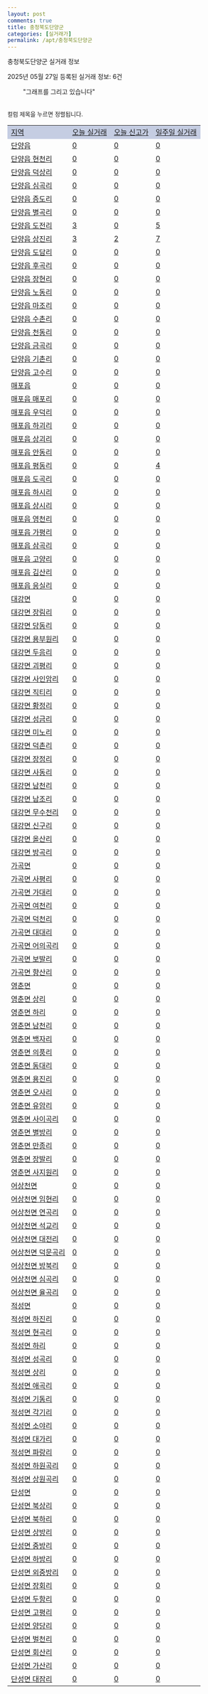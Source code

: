 ```yaml
---
layout: post
comments: true
title: 충청북도단양군
categories: [실거래가]
permalink: /apt/충청북도단양군
---
```


충청북도단양군 실거래 정보

2025년 05월 27일 등록된 실거래 정보: 6건

<!--<script async src="https://pagead2.googlesyndication.com/pagead/js/adsbygoogle.js?client=ca-pub-3485438051770037"
 crossorigin="anonymous"></script>-->

<script type="text/javascript">
  google.charts.load('current', {'packages':['corechart']});
  google.charts.setOnLoadCallback(drawChart);

  function drawChart() {
    var data = google.visualization.arrayToDataTable([['거래일', '매매', '전월세', '전매'], ['21-01', 1, 0, 0], ['21-02', 13, 5, 0], ['21-03', 22, 5, 0], ['21-04', 1, 0, 0], ['21-05', 1, 0, 0], ['21-06', 1, 0, 0], ['21-07', 1, 0, 0], ['21-08', 4, 1, 2], ['21-09', 11, 1, 3], ['21-10', 13, 1, 3], ['21-11', 12, 1, 1], ['21-12', 13, 0, 1], ['22-01', 5, 3, 1], ['22-02', 13, 5, 4], ['22-03', 13, 1, 3], ['22-04', 11, 3, 11], ['22-05', 10, 1, 2], ['22-06', 11, 2, 4], ['22-07', 6, 3, 0], ['22-08', 2, 0, 0], ['23-07', 0, 1, 0], ['23-08', 1, 0, 0], ['23-09', 0, 2, 0], ['23-10', 2, 0, 0], ['23-11', 12, 5, 1], ['23-12', 11, 4, 0], ['24-01', 0, 1, 0], ['24-02', 1, 0, 0], ['24-03', 1, 0, 0], ['24-04', 1, 0, 0], ['24-05', 2, 2, 0], ['24-06', 7, 3, 0], ['24-07', 12, 2, 0], ['24-08', 5, 1, 0], ['24-09', 9, 1, 0], ['24-10', 16, 1, 16], ['24-11', 10, 0, 10], ['24-12', 6, 6, 6], ['25-01', 9, 9, 9], ['25-02', 11, 11, 11], ['25-03', 10, 10, 10], ['25-04', 12, 12, 12], ['25-05', 8, 8, 8]]);

    var options = {
      title: '최근 1년간 유형별 거래량 추이',
      legend: { position: 'bottom' }
    };

    setTimeout(function() {
        var chart = new google.visualization.LineChart(document.getElementById('columnchart_material'));
        chart.draw(data, (options));
        document.getElementById('loading').style.display = 'none';
        var dayLabel = (new Date()).getDay();
        if (dayLabel < 2) {
            sorttable.innerSortFunction.apply(document.getElementById('week'), []);
            sorttable.innerSortFunction.apply(document.getElementById('week'), []);        
        }
        else {
            sorttable.innerSortFunction.apply(document.getElementById('today'), []);
            sorttable.innerSortFunction.apply(document.getElementById('today'), []);
        }
    }, 200);

  }
</script>

<div id="loading" style="z-index:20; display: block; margin-left: 35px">"그래프를 그리고 있습니다"</div>
<div id="columnchart_material" style="width: 95%; margin-left: -35px; display: block"></div>
<!--<div style="width: 95%; margin-left: -35px; display: block">
      <script async src="https://pagead2.googlesyndication.com/pagead/js/adsbygoogle.js?client=ca-pub-3485438051770037"
          crossorigin="anonymous"></script>
      <ins class="adsbygoogle"
          style="display:block"
          data-ad-format="fluid"
          data-ad-layout-key="-fb+5w+4e-db+86"
          data-ad-client="ca-pub-3485438051770037"
          data-ad-slot="1827090281"></ins>
      <script>
          (adsbygoogle = window.adsbygoogle || []).push({});
      </script>
</div>-->
<br>

<font size='small' style='font-size: small;'>컬럼 제목을 누르면 정렬됩니다.</font>
<table class="sortable">
  <tr style='background-color: rgba(114, 132, 186,0.4);'>
    <td id="region"><a href="#">지역</a></td>
    <td id="today"><a href="#">오늘 실거래</a></td>
    <td id="today_new"><a href="#">오늘 신고가</a></td>
    <td id="week"><a href="#">일주일 실거래</a></td>
  </tr>

  
  <tr class="item">
    <td><a href="충청북도단양군단양읍">단양읍</a></td>
    <td><a href="충청북도단양군단양읍">0</a></td>
    <td><a href="충청북도단양군단양읍">0</a></td>
    <td><a href="충청북도단양군단양읍">0</a></td>
  </tr>
    

  <tr class="item">
    <td><a href="충청북도단양군단양읍현천리">단양읍 현천리</a></td>
    <td><a href="충청북도단양군단양읍현천리">0</a></td>
    <td><a href="충청북도단양군단양읍현천리">0</a></td>
    <td><a href="충청북도단양군단양읍현천리">0</a></td>
  </tr>
    

  <tr class="item">
    <td><a href="충청북도단양군단양읍덕상리">단양읍 덕상리</a></td>
    <td><a href="충청북도단양군단양읍덕상리">0</a></td>
    <td><a href="충청북도단양군단양읍덕상리">0</a></td>
    <td><a href="충청북도단양군단양읍덕상리">0</a></td>
  </tr>
    

  <tr class="item">
    <td><a href="충청북도단양군단양읍심곡리">단양읍 심곡리</a></td>
    <td><a href="충청북도단양군단양읍심곡리">0</a></td>
    <td><a href="충청북도단양군단양읍심곡리">0</a></td>
    <td><a href="충청북도단양군단양읍심곡리">0</a></td>
  </tr>
    

  <tr class="item">
    <td><a href="충청북도단양군단양읍증도리">단양읍 증도리</a></td>
    <td><a href="충청북도단양군단양읍증도리">0</a></td>
    <td><a href="충청북도단양군단양읍증도리">0</a></td>
    <td><a href="충청북도단양군단양읍증도리">0</a></td>
  </tr>
    

  <tr class="item">
    <td><a href="충청북도단양군단양읍별곡리">단양읍 별곡리</a></td>
    <td><a href="충청북도단양군단양읍별곡리">0</a></td>
    <td><a href="충청북도단양군단양읍별곡리">0</a></td>
    <td><a href="충청북도단양군단양읍별곡리">0</a></td>
  </tr>
    

  <tr class="item">
    <td><a href="충청북도단양군단양읍도전리">단양읍 도전리</a></td>
    <td><a href="충청북도단양군단양읍도전리">3</a></td>
    <td><a href="충청북도단양군단양읍도전리">0</a></td>
    <td><a href="충청북도단양군단양읍도전리">5</a></td>
  </tr>
    

  <tr class="item">
    <td><a href="충청북도단양군단양읍상진리">단양읍 상진리</a></td>
    <td><a href="충청북도단양군단양읍상진리">3</a></td>
    <td><a href="충청북도단양군단양읍상진리">2</a></td>
    <td><a href="충청북도단양군단양읍상진리">7</a></td>
  </tr>
    

  <tr class="item">
    <td><a href="충청북도단양군단양읍도담리">단양읍 도담리</a></td>
    <td><a href="충청북도단양군단양읍도담리">0</a></td>
    <td><a href="충청북도단양군단양읍도담리">0</a></td>
    <td><a href="충청북도단양군단양읍도담리">0</a></td>
  </tr>
    

  <tr class="item">
    <td><a href="충청북도단양군단양읍후곡리">단양읍 후곡리</a></td>
    <td><a href="충청북도단양군단양읍후곡리">0</a></td>
    <td><a href="충청북도단양군단양읍후곡리">0</a></td>
    <td><a href="충청북도단양군단양읍후곡리">0</a></td>
  </tr>
    

  <tr class="item">
    <td><a href="충청북도단양군단양읍장현리">단양읍 장현리</a></td>
    <td><a href="충청북도단양군단양읍장현리">0</a></td>
    <td><a href="충청북도단양군단양읍장현리">0</a></td>
    <td><a href="충청북도단양군단양읍장현리">0</a></td>
  </tr>
    

  <tr class="item">
    <td><a href="충청북도단양군단양읍노동리">단양읍 노동리</a></td>
    <td><a href="충청북도단양군단양읍노동리">0</a></td>
    <td><a href="충청북도단양군단양읍노동리">0</a></td>
    <td><a href="충청북도단양군단양읍노동리">0</a></td>
  </tr>
    

  <tr class="item">
    <td><a href="충청북도단양군단양읍마조리">단양읍 마조리</a></td>
    <td><a href="충청북도단양군단양읍마조리">0</a></td>
    <td><a href="충청북도단양군단양읍마조리">0</a></td>
    <td><a href="충청북도단양군단양읍마조리">0</a></td>
  </tr>
    

  <tr class="item">
    <td><a href="충청북도단양군단양읍수촌리">단양읍 수촌리</a></td>
    <td><a href="충청북도단양군단양읍수촌리">0</a></td>
    <td><a href="충청북도단양군단양읍수촌리">0</a></td>
    <td><a href="충청북도단양군단양읍수촌리">0</a></td>
  </tr>
    

  <tr class="item">
    <td><a href="충청북도단양군단양읍천동리">단양읍 천동리</a></td>
    <td><a href="충청북도단양군단양읍천동리">0</a></td>
    <td><a href="충청북도단양군단양읍천동리">0</a></td>
    <td><a href="충청북도단양군단양읍천동리">0</a></td>
  </tr>
    

  <tr class="item">
    <td><a href="충청북도단양군단양읍금곡리">단양읍 금곡리</a></td>
    <td><a href="충청북도단양군단양읍금곡리">0</a></td>
    <td><a href="충청북도단양군단양읍금곡리">0</a></td>
    <td><a href="충청북도단양군단양읍금곡리">0</a></td>
  </tr>
    

  <tr class="item">
    <td><a href="충청북도단양군단양읍기촌리">단양읍 기촌리</a></td>
    <td><a href="충청북도단양군단양읍기촌리">0</a></td>
    <td><a href="충청북도단양군단양읍기촌리">0</a></td>
    <td><a href="충청북도단양군단양읍기촌리">0</a></td>
  </tr>
    

  <tr class="item">
    <td><a href="충청북도단양군단양읍고수리">단양읍 고수리</a></td>
    <td><a href="충청북도단양군단양읍고수리">0</a></td>
    <td><a href="충청북도단양군단양읍고수리">0</a></td>
    <td><a href="충청북도단양군단양읍고수리">0</a></td>
  </tr>
    

  <tr class="item">
    <td><a href="충청북도단양군매포읍">매포읍</a></td>
    <td><a href="충청북도단양군매포읍">0</a></td>
    <td><a href="충청북도단양군매포읍">0</a></td>
    <td><a href="충청북도단양군매포읍">0</a></td>
  </tr>
    

  <tr class="item">
    <td><a href="충청북도단양군매포읍매포리">매포읍 매포리</a></td>
    <td><a href="충청북도단양군매포읍매포리">0</a></td>
    <td><a href="충청북도단양군매포읍매포리">0</a></td>
    <td><a href="충청북도단양군매포읍매포리">0</a></td>
  </tr>
    

  <tr class="item">
    <td><a href="충청북도단양군매포읍우덕리">매포읍 우덕리</a></td>
    <td><a href="충청북도단양군매포읍우덕리">0</a></td>
    <td><a href="충청북도단양군매포읍우덕리">0</a></td>
    <td><a href="충청북도단양군매포읍우덕리">0</a></td>
  </tr>
    

  <tr class="item">
    <td><a href="충청북도단양군매포읍하괴리">매포읍 하괴리</a></td>
    <td><a href="충청북도단양군매포읍하괴리">0</a></td>
    <td><a href="충청북도단양군매포읍하괴리">0</a></td>
    <td><a href="충청북도단양군매포읍하괴리">0</a></td>
  </tr>
    

  <tr class="item">
    <td><a href="충청북도단양군매포읍상괴리">매포읍 상괴리</a></td>
    <td><a href="충청북도단양군매포읍상괴리">0</a></td>
    <td><a href="충청북도단양군매포읍상괴리">0</a></td>
    <td><a href="충청북도단양군매포읍상괴리">0</a></td>
  </tr>
    

  <tr class="item">
    <td><a href="충청북도단양군매포읍안동리">매포읍 안동리</a></td>
    <td><a href="충청북도단양군매포읍안동리">0</a></td>
    <td><a href="충청북도단양군매포읍안동리">0</a></td>
    <td><a href="충청북도단양군매포읍안동리">0</a></td>
  </tr>
    

  <tr class="item">
    <td><a href="충청북도단양군매포읍평동리">매포읍 평동리</a></td>
    <td><a href="충청북도단양군매포읍평동리">0</a></td>
    <td><a href="충청북도단양군매포읍평동리">0</a></td>
    <td><a href="충청북도단양군매포읍평동리">4</a></td>
  </tr>
    

  <tr class="item">
    <td><a href="충청북도단양군매포읍도곡리">매포읍 도곡리</a></td>
    <td><a href="충청북도단양군매포읍도곡리">0</a></td>
    <td><a href="충청북도단양군매포읍도곡리">0</a></td>
    <td><a href="충청북도단양군매포읍도곡리">0</a></td>
  </tr>
    

  <tr class="item">
    <td><a href="충청북도단양군매포읍하시리">매포읍 하시리</a></td>
    <td><a href="충청북도단양군매포읍하시리">0</a></td>
    <td><a href="충청북도단양군매포읍하시리">0</a></td>
    <td><a href="충청북도단양군매포읍하시리">0</a></td>
  </tr>
    

  <tr class="item">
    <td><a href="충청북도단양군매포읍상시리">매포읍 상시리</a></td>
    <td><a href="충청북도단양군매포읍상시리">0</a></td>
    <td><a href="충청북도단양군매포읍상시리">0</a></td>
    <td><a href="충청북도단양군매포읍상시리">0</a></td>
  </tr>
    

  <tr class="item">
    <td><a href="충청북도단양군매포읍영천리">매포읍 영천리</a></td>
    <td><a href="충청북도단양군매포읍영천리">0</a></td>
    <td><a href="충청북도단양군매포읍영천리">0</a></td>
    <td><a href="충청북도단양군매포읍영천리">0</a></td>
  </tr>
    

  <tr class="item">
    <td><a href="충청북도단양군매포읍가평리">매포읍 가평리</a></td>
    <td><a href="충청북도단양군매포읍가평리">0</a></td>
    <td><a href="충청북도단양군매포읍가평리">0</a></td>
    <td><a href="충청북도단양군매포읍가평리">0</a></td>
  </tr>
    

  <tr class="item">
    <td><a href="충청북도단양군매포읍삼곡리">매포읍 삼곡리</a></td>
    <td><a href="충청북도단양군매포읍삼곡리">0</a></td>
    <td><a href="충청북도단양군매포읍삼곡리">0</a></td>
    <td><a href="충청북도단양군매포읍삼곡리">0</a></td>
  </tr>
    

  <tr class="item">
    <td><a href="충청북도단양군매포읍고양리">매포읍 고양리</a></td>
    <td><a href="충청북도단양군매포읍고양리">0</a></td>
    <td><a href="충청북도단양군매포읍고양리">0</a></td>
    <td><a href="충청북도단양군매포읍고양리">0</a></td>
  </tr>
    

  <tr class="item">
    <td><a href="충청북도단양군매포읍김산리">매포읍 김산리</a></td>
    <td><a href="충청북도단양군매포읍김산리">0</a></td>
    <td><a href="충청북도단양군매포읍김산리">0</a></td>
    <td><a href="충청북도단양군매포읍김산리">0</a></td>
  </tr>
    

  <tr class="item">
    <td><a href="충청북도단양군매포읍응실리">매포읍 응실리</a></td>
    <td><a href="충청북도단양군매포읍응실리">0</a></td>
    <td><a href="충청북도단양군매포읍응실리">0</a></td>
    <td><a href="충청북도단양군매포읍응실리">0</a></td>
  </tr>
    

  <tr class="item">
    <td><a href="충청북도단양군대강면">대강면</a></td>
    <td><a href="충청북도단양군대강면">0</a></td>
    <td><a href="충청북도단양군대강면">0</a></td>
    <td><a href="충청북도단양군대강면">0</a></td>
  </tr>
    

  <tr class="item">
    <td><a href="충청북도단양군대강면장림리">대강면 장림리</a></td>
    <td><a href="충청북도단양군대강면장림리">0</a></td>
    <td><a href="충청북도단양군대강면장림리">0</a></td>
    <td><a href="충청북도단양군대강면장림리">0</a></td>
  </tr>
    

  <tr class="item">
    <td><a href="충청북도단양군대강면당동리">대강면 당동리</a></td>
    <td><a href="충청북도단양군대강면당동리">0</a></td>
    <td><a href="충청북도단양군대강면당동리">0</a></td>
    <td><a href="충청북도단양군대강면당동리">0</a></td>
  </tr>
    

  <tr class="item">
    <td><a href="충청북도단양군대강면용부원리">대강면 용부원리</a></td>
    <td><a href="충청북도단양군대강면용부원리">0</a></td>
    <td><a href="충청북도단양군대강면용부원리">0</a></td>
    <td><a href="충청북도단양군대강면용부원리">0</a></td>
  </tr>
    

  <tr class="item">
    <td><a href="충청북도단양군대강면두음리">대강면 두음리</a></td>
    <td><a href="충청북도단양군대강면두음리">0</a></td>
    <td><a href="충청북도단양군대강면두음리">0</a></td>
    <td><a href="충청북도단양군대강면두음리">0</a></td>
  </tr>
    

  <tr class="item">
    <td><a href="충청북도단양군대강면괴평리">대강면 괴평리</a></td>
    <td><a href="충청북도단양군대강면괴평리">0</a></td>
    <td><a href="충청북도단양군대강면괴평리">0</a></td>
    <td><a href="충청북도단양군대강면괴평리">0</a></td>
  </tr>
    

  <tr class="item">
    <td><a href="충청북도단양군대강면사인암리">대강면 사인암리</a></td>
    <td><a href="충청북도단양군대강면사인암리">0</a></td>
    <td><a href="충청북도단양군대강면사인암리">0</a></td>
    <td><a href="충청북도단양군대강면사인암리">0</a></td>
  </tr>
    

  <tr class="item">
    <td><a href="충청북도단양군대강면직티리">대강면 직티리</a></td>
    <td><a href="충청북도단양군대강면직티리">0</a></td>
    <td><a href="충청북도단양군대강면직티리">0</a></td>
    <td><a href="충청북도단양군대강면직티리">0</a></td>
  </tr>
    

  <tr class="item">
    <td><a href="충청북도단양군대강면황정리">대강면 황정리</a></td>
    <td><a href="충청북도단양군대강면황정리">0</a></td>
    <td><a href="충청북도단양군대강면황정리">0</a></td>
    <td><a href="충청북도단양군대강면황정리">0</a></td>
  </tr>
    

  <tr class="item">
    <td><a href="충청북도단양군대강면성금리">대강면 성금리</a></td>
    <td><a href="충청북도단양군대강면성금리">0</a></td>
    <td><a href="충청북도단양군대강면성금리">0</a></td>
    <td><a href="충청북도단양군대강면성금리">0</a></td>
  </tr>
    

  <tr class="item">
    <td><a href="충청북도단양군대강면미노리">대강면 미노리</a></td>
    <td><a href="충청북도단양군대강면미노리">0</a></td>
    <td><a href="충청북도단양군대강면미노리">0</a></td>
    <td><a href="충청북도단양군대강면미노리">0</a></td>
  </tr>
    

  <tr class="item">
    <td><a href="충청북도단양군대강면덕촌리">대강면 덕촌리</a></td>
    <td><a href="충청북도단양군대강면덕촌리">0</a></td>
    <td><a href="충청북도단양군대강면덕촌리">0</a></td>
    <td><a href="충청북도단양군대강면덕촌리">0</a></td>
  </tr>
    

  <tr class="item">
    <td><a href="충청북도단양군대강면장정리">대강면 장정리</a></td>
    <td><a href="충청북도단양군대강면장정리">0</a></td>
    <td><a href="충청북도단양군대강면장정리">0</a></td>
    <td><a href="충청북도단양군대강면장정리">0</a></td>
  </tr>
    

  <tr class="item">
    <td><a href="충청북도단양군대강면사동리">대강면 사동리</a></td>
    <td><a href="충청북도단양군대강면사동리">0</a></td>
    <td><a href="충청북도단양군대강면사동리">0</a></td>
    <td><a href="충청북도단양군대강면사동리">0</a></td>
  </tr>
    

  <tr class="item">
    <td><a href="충청북도단양군대강면남천리">대강면 남천리</a></td>
    <td><a href="충청북도단양군대강면남천리">0</a></td>
    <td><a href="충청북도단양군대강면남천리">0</a></td>
    <td><a href="충청북도단양군대강면남천리">0</a></td>
  </tr>
    

  <tr class="item">
    <td><a href="충청북도단양군대강면남조리">대강면 남조리</a></td>
    <td><a href="충청북도단양군대강면남조리">0</a></td>
    <td><a href="충청북도단양군대강면남조리">0</a></td>
    <td><a href="충청북도단양군대강면남조리">0</a></td>
  </tr>
    

  <tr class="item">
    <td><a href="충청북도단양군대강면무수천리">대강면 무수천리</a></td>
    <td><a href="충청북도단양군대강면무수천리">0</a></td>
    <td><a href="충청북도단양군대강면무수천리">0</a></td>
    <td><a href="충청북도단양군대강면무수천리">0</a></td>
  </tr>
    

  <tr class="item">
    <td><a href="충청북도단양군대강면신구리">대강면 신구리</a></td>
    <td><a href="충청북도단양군대강면신구리">0</a></td>
    <td><a href="충청북도단양군대강면신구리">0</a></td>
    <td><a href="충청북도단양군대강면신구리">0</a></td>
  </tr>
    

  <tr class="item">
    <td><a href="충청북도단양군대강면올산리">대강면 올산리</a></td>
    <td><a href="충청북도단양군대강면올산리">0</a></td>
    <td><a href="충청북도단양군대강면올산리">0</a></td>
    <td><a href="충청북도단양군대강면올산리">0</a></td>
  </tr>
    

  <tr class="item">
    <td><a href="충청북도단양군대강면방곡리">대강면 방곡리</a></td>
    <td><a href="충청북도단양군대강면방곡리">0</a></td>
    <td><a href="충청북도단양군대강면방곡리">0</a></td>
    <td><a href="충청북도단양군대강면방곡리">0</a></td>
  </tr>
    

  <tr class="item">
    <td><a href="충청북도단양군가곡면">가곡면</a></td>
    <td><a href="충청북도단양군가곡면">0</a></td>
    <td><a href="충청북도단양군가곡면">0</a></td>
    <td><a href="충청북도단양군가곡면">0</a></td>
  </tr>
    

  <tr class="item">
    <td><a href="충청북도단양군가곡면사평리">가곡면 사평리</a></td>
    <td><a href="충청북도단양군가곡면사평리">0</a></td>
    <td><a href="충청북도단양군가곡면사평리">0</a></td>
    <td><a href="충청북도단양군가곡면사평리">0</a></td>
  </tr>
    

  <tr class="item">
    <td><a href="충청북도단양군가곡면가대리">가곡면 가대리</a></td>
    <td><a href="충청북도단양군가곡면가대리">0</a></td>
    <td><a href="충청북도단양군가곡면가대리">0</a></td>
    <td><a href="충청북도단양군가곡면가대리">0</a></td>
  </tr>
    

  <tr class="item">
    <td><a href="충청북도단양군가곡면여천리">가곡면 여천리</a></td>
    <td><a href="충청북도단양군가곡면여천리">0</a></td>
    <td><a href="충청북도단양군가곡면여천리">0</a></td>
    <td><a href="충청북도단양군가곡면여천리">0</a></td>
  </tr>
    

  <tr class="item">
    <td><a href="충청북도단양군가곡면덕천리">가곡면 덕천리</a></td>
    <td><a href="충청북도단양군가곡면덕천리">0</a></td>
    <td><a href="충청북도단양군가곡면덕천리">0</a></td>
    <td><a href="충청북도단양군가곡면덕천리">0</a></td>
  </tr>
    

  <tr class="item">
    <td><a href="충청북도단양군가곡면대대리">가곡면 대대리</a></td>
    <td><a href="충청북도단양군가곡면대대리">0</a></td>
    <td><a href="충청북도단양군가곡면대대리">0</a></td>
    <td><a href="충청북도단양군가곡면대대리">0</a></td>
  </tr>
    

  <tr class="item">
    <td><a href="충청북도단양군가곡면어의곡리">가곡면 어의곡리</a></td>
    <td><a href="충청북도단양군가곡면어의곡리">0</a></td>
    <td><a href="충청북도단양군가곡면어의곡리">0</a></td>
    <td><a href="충청북도단양군가곡면어의곡리">0</a></td>
  </tr>
    

  <tr class="item">
    <td><a href="충청북도단양군가곡면보발리">가곡면 보발리</a></td>
    <td><a href="충청북도단양군가곡면보발리">0</a></td>
    <td><a href="충청북도단양군가곡면보발리">0</a></td>
    <td><a href="충청북도단양군가곡면보발리">0</a></td>
  </tr>
    

  <tr class="item">
    <td><a href="충청북도단양군가곡면향산리">가곡면 향산리</a></td>
    <td><a href="충청북도단양군가곡면향산리">0</a></td>
    <td><a href="충청북도단양군가곡면향산리">0</a></td>
    <td><a href="충청북도단양군가곡면향산리">0</a></td>
  </tr>
    

  <tr class="item">
    <td><a href="충청북도단양군영춘면">영춘면</a></td>
    <td><a href="충청북도단양군영춘면">0</a></td>
    <td><a href="충청북도단양군영춘면">0</a></td>
    <td><a href="충청북도단양군영춘면">0</a></td>
  </tr>
    

  <tr class="item">
    <td><a href="충청북도단양군영춘면상리">영춘면 상리</a></td>
    <td><a href="충청북도단양군영춘면상리">0</a></td>
    <td><a href="충청북도단양군영춘면상리">0</a></td>
    <td><a href="충청북도단양군영춘면상리">0</a></td>
  </tr>
    

  <tr class="item">
    <td><a href="충청북도단양군영춘면하리">영춘면 하리</a></td>
    <td><a href="충청북도단양군영춘면하리">0</a></td>
    <td><a href="충청북도단양군영춘면하리">0</a></td>
    <td><a href="충청북도단양군영춘면하리">0</a></td>
  </tr>
    

  <tr class="item">
    <td><a href="충청북도단양군영춘면남천리">영춘면 남천리</a></td>
    <td><a href="충청북도단양군영춘면남천리">0</a></td>
    <td><a href="충청북도단양군영춘면남천리">0</a></td>
    <td><a href="충청북도단양군영춘면남천리">0</a></td>
  </tr>
    

  <tr class="item">
    <td><a href="충청북도단양군영춘면백자리">영춘면 백자리</a></td>
    <td><a href="충청북도단양군영춘면백자리">0</a></td>
    <td><a href="충청북도단양군영춘면백자리">0</a></td>
    <td><a href="충청북도단양군영춘면백자리">0</a></td>
  </tr>
    

  <tr class="item">
    <td><a href="충청북도단양군영춘면의풍리">영춘면 의풍리</a></td>
    <td><a href="충청북도단양군영춘면의풍리">0</a></td>
    <td><a href="충청북도단양군영춘면의풍리">0</a></td>
    <td><a href="충청북도단양군영춘면의풍리">0</a></td>
  </tr>
    

  <tr class="item">
    <td><a href="충청북도단양군영춘면동대리">영춘면 동대리</a></td>
    <td><a href="충청북도단양군영춘면동대리">0</a></td>
    <td><a href="충청북도단양군영춘면동대리">0</a></td>
    <td><a href="충청북도단양군영춘면동대리">0</a></td>
  </tr>
    

  <tr class="item">
    <td><a href="충청북도단양군영춘면용진리">영춘면 용진리</a></td>
    <td><a href="충청북도단양군영춘면용진리">0</a></td>
    <td><a href="충청북도단양군영춘면용진리">0</a></td>
    <td><a href="충청북도단양군영춘면용진리">0</a></td>
  </tr>
    

  <tr class="item">
    <td><a href="충청북도단양군영춘면오사리">영춘면 오사리</a></td>
    <td><a href="충청북도단양군영춘면오사리">0</a></td>
    <td><a href="충청북도단양군영춘면오사리">0</a></td>
    <td><a href="충청북도단양군영춘면오사리">0</a></td>
  </tr>
    

  <tr class="item">
    <td><a href="충청북도단양군영춘면유암리">영춘면 유암리</a></td>
    <td><a href="충청북도단양군영춘면유암리">0</a></td>
    <td><a href="충청북도단양군영춘면유암리">0</a></td>
    <td><a href="충청북도단양군영춘면유암리">0</a></td>
  </tr>
    

  <tr class="item">
    <td><a href="충청북도단양군영춘면사이곡리">영춘면 사이곡리</a></td>
    <td><a href="충청북도단양군영춘면사이곡리">0</a></td>
    <td><a href="충청북도단양군영춘면사이곡리">0</a></td>
    <td><a href="충청북도단양군영춘면사이곡리">0</a></td>
  </tr>
    

  <tr class="item">
    <td><a href="충청북도단양군영춘면별방리">영춘면 별방리</a></td>
    <td><a href="충청북도단양군영춘면별방리">0</a></td>
    <td><a href="충청북도단양군영춘면별방리">0</a></td>
    <td><a href="충청북도단양군영춘면별방리">0</a></td>
  </tr>
    

  <tr class="item">
    <td><a href="충청북도단양군영춘면만종리">영춘면 만종리</a></td>
    <td><a href="충청북도단양군영춘면만종리">0</a></td>
    <td><a href="충청북도단양군영춘면만종리">0</a></td>
    <td><a href="충청북도단양군영춘면만종리">0</a></td>
  </tr>
    

  <tr class="item">
    <td><a href="충청북도단양군영춘면장발리">영춘면 장발리</a></td>
    <td><a href="충청북도단양군영춘면장발리">0</a></td>
    <td><a href="충청북도단양군영춘면장발리">0</a></td>
    <td><a href="충청북도단양군영춘면장발리">0</a></td>
  </tr>
    

  <tr class="item">
    <td><a href="충청북도단양군영춘면사지원리">영춘면 사지원리</a></td>
    <td><a href="충청북도단양군영춘면사지원리">0</a></td>
    <td><a href="충청북도단양군영춘면사지원리">0</a></td>
    <td><a href="충청북도단양군영춘면사지원리">0</a></td>
  </tr>
    

  <tr class="item">
    <td><a href="충청북도단양군어상천면">어상천면</a></td>
    <td><a href="충청북도단양군어상천면">0</a></td>
    <td><a href="충청북도단양군어상천면">0</a></td>
    <td><a href="충청북도단양군어상천면">0</a></td>
  </tr>
    

  <tr class="item">
    <td><a href="충청북도단양군어상천면임현리">어상천면 임현리</a></td>
    <td><a href="충청북도단양군어상천면임현리">0</a></td>
    <td><a href="충청북도단양군어상천면임현리">0</a></td>
    <td><a href="충청북도단양군어상천면임현리">0</a></td>
  </tr>
    

  <tr class="item">
    <td><a href="충청북도단양군어상천면연곡리">어상천면 연곡리</a></td>
    <td><a href="충청북도단양군어상천면연곡리">0</a></td>
    <td><a href="충청북도단양군어상천면연곡리">0</a></td>
    <td><a href="충청북도단양군어상천면연곡리">0</a></td>
  </tr>
    

  <tr class="item">
    <td><a href="충청북도단양군어상천면석교리">어상천면 석교리</a></td>
    <td><a href="충청북도단양군어상천면석교리">0</a></td>
    <td><a href="충청북도단양군어상천면석교리">0</a></td>
    <td><a href="충청북도단양군어상천면석교리">0</a></td>
  </tr>
    

  <tr class="item">
    <td><a href="충청북도단양군어상천면대전리">어상천면 대전리</a></td>
    <td><a href="충청북도단양군어상천면대전리">0</a></td>
    <td><a href="충청북도단양군어상천면대전리">0</a></td>
    <td><a href="충청북도단양군어상천면대전리">0</a></td>
  </tr>
    

  <tr class="item">
    <td><a href="충청북도단양군어상천면덕문곡리">어상천면 덕문곡리</a></td>
    <td><a href="충청북도단양군어상천면덕문곡리">0</a></td>
    <td><a href="충청북도단양군어상천면덕문곡리">0</a></td>
    <td><a href="충청북도단양군어상천면덕문곡리">0</a></td>
  </tr>
    

  <tr class="item">
    <td><a href="충청북도단양군어상천면방북리">어상천면 방북리</a></td>
    <td><a href="충청북도단양군어상천면방북리">0</a></td>
    <td><a href="충청북도단양군어상천면방북리">0</a></td>
    <td><a href="충청북도단양군어상천면방북리">0</a></td>
  </tr>
    

  <tr class="item">
    <td><a href="충청북도단양군어상천면심곡리">어상천면 심곡리</a></td>
    <td><a href="충청북도단양군어상천면심곡리">0</a></td>
    <td><a href="충청북도단양군어상천면심곡리">0</a></td>
    <td><a href="충청북도단양군어상천면심곡리">0</a></td>
  </tr>
    

  <tr class="item">
    <td><a href="충청북도단양군어상천면율곡리">어상천면 율곡리</a></td>
    <td><a href="충청북도단양군어상천면율곡리">0</a></td>
    <td><a href="충청북도단양군어상천면율곡리">0</a></td>
    <td><a href="충청북도단양군어상천면율곡리">0</a></td>
  </tr>
    

  <tr class="item">
    <td><a href="충청북도단양군적성면">적성면</a></td>
    <td><a href="충청북도단양군적성면">0</a></td>
    <td><a href="충청북도단양군적성면">0</a></td>
    <td><a href="충청북도단양군적성면">0</a></td>
  </tr>
    

  <tr class="item">
    <td><a href="충청북도단양군적성면하진리">적성면 하진리</a></td>
    <td><a href="충청북도단양군적성면하진리">0</a></td>
    <td><a href="충청북도단양군적성면하진리">0</a></td>
    <td><a href="충청북도단양군적성면하진리">0</a></td>
  </tr>
    

  <tr class="item">
    <td><a href="충청북도단양군적성면현곡리">적성면 현곡리</a></td>
    <td><a href="충청북도단양군적성면현곡리">0</a></td>
    <td><a href="충청북도단양군적성면현곡리">0</a></td>
    <td><a href="충청북도단양군적성면현곡리">0</a></td>
  </tr>
    

  <tr class="item">
    <td><a href="충청북도단양군적성면하리">적성면 하리</a></td>
    <td><a href="충청북도단양군적성면하리">0</a></td>
    <td><a href="충청북도단양군적성면하리">0</a></td>
    <td><a href="충청북도단양군적성면하리">0</a></td>
  </tr>
    

  <tr class="item">
    <td><a href="충청북도단양군적성면성곡리">적성면 성곡리</a></td>
    <td><a href="충청북도단양군적성면성곡리">0</a></td>
    <td><a href="충청북도단양군적성면성곡리">0</a></td>
    <td><a href="충청북도단양군적성면성곡리">0</a></td>
  </tr>
    

  <tr class="item">
    <td><a href="충청북도단양군적성면상리">적성면 상리</a></td>
    <td><a href="충청북도단양군적성면상리">0</a></td>
    <td><a href="충청북도단양군적성면상리">0</a></td>
    <td><a href="충청북도단양군적성면상리">0</a></td>
  </tr>
    

  <tr class="item">
    <td><a href="충청북도단양군적성면애곡리">적성면 애곡리</a></td>
    <td><a href="충청북도단양군적성면애곡리">0</a></td>
    <td><a href="충청북도단양군적성면애곡리">0</a></td>
    <td><a href="충청북도단양군적성면애곡리">0</a></td>
  </tr>
    

  <tr class="item">
    <td><a href="충청북도단양군적성면기동리">적성면 기동리</a></td>
    <td><a href="충청북도단양군적성면기동리">0</a></td>
    <td><a href="충청북도단양군적성면기동리">0</a></td>
    <td><a href="충청북도단양군적성면기동리">0</a></td>
  </tr>
    

  <tr class="item">
    <td><a href="충청북도단양군적성면각기리">적성면 각기리</a></td>
    <td><a href="충청북도단양군적성면각기리">0</a></td>
    <td><a href="충청북도단양군적성면각기리">0</a></td>
    <td><a href="충청북도단양군적성면각기리">0</a></td>
  </tr>
    

  <tr class="item">
    <td><a href="충청북도단양군적성면소야리">적성면 소야리</a></td>
    <td><a href="충청북도단양군적성면소야리">0</a></td>
    <td><a href="충청북도단양군적성면소야리">0</a></td>
    <td><a href="충청북도단양군적성면소야리">0</a></td>
  </tr>
    

  <tr class="item">
    <td><a href="충청북도단양군적성면대가리">적성면 대가리</a></td>
    <td><a href="충청북도단양군적성면대가리">0</a></td>
    <td><a href="충청북도단양군적성면대가리">0</a></td>
    <td><a href="충청북도단양군적성면대가리">0</a></td>
  </tr>
    

  <tr class="item">
    <td><a href="충청북도단양군적성면파랑리">적성면 파랑리</a></td>
    <td><a href="충청북도단양군적성면파랑리">0</a></td>
    <td><a href="충청북도단양군적성면파랑리">0</a></td>
    <td><a href="충청북도단양군적성면파랑리">0</a></td>
  </tr>
    

  <tr class="item">
    <td><a href="충청북도단양군적성면하원곡리">적성면 하원곡리</a></td>
    <td><a href="충청북도단양군적성면하원곡리">0</a></td>
    <td><a href="충청북도단양군적성면하원곡리">0</a></td>
    <td><a href="충청북도단양군적성면하원곡리">0</a></td>
  </tr>
    

  <tr class="item">
    <td><a href="충청북도단양군적성면상원곡리">적성면 상원곡리</a></td>
    <td><a href="충청북도단양군적성면상원곡리">0</a></td>
    <td><a href="충청북도단양군적성면상원곡리">0</a></td>
    <td><a href="충청북도단양군적성면상원곡리">0</a></td>
  </tr>
    

  <tr class="item">
    <td><a href="충청북도단양군단성면">단성면</a></td>
    <td><a href="충청북도단양군단성면">0</a></td>
    <td><a href="충청북도단양군단성면">0</a></td>
    <td><a href="충청북도단양군단성면">0</a></td>
  </tr>
    

  <tr class="item">
    <td><a href="충청북도단양군단성면북상리">단성면 북상리</a></td>
    <td><a href="충청북도단양군단성면북상리">0</a></td>
    <td><a href="충청북도단양군단성면북상리">0</a></td>
    <td><a href="충청북도단양군단성면북상리">0</a></td>
  </tr>
    

  <tr class="item">
    <td><a href="충청북도단양군단성면북하리">단성면 북하리</a></td>
    <td><a href="충청북도단양군단성면북하리">0</a></td>
    <td><a href="충청북도단양군단성면북하리">0</a></td>
    <td><a href="충청북도단양군단성면북하리">0</a></td>
  </tr>
    

  <tr class="item">
    <td><a href="충청북도단양군단성면상방리">단성면 상방리</a></td>
    <td><a href="충청북도단양군단성면상방리">0</a></td>
    <td><a href="충청북도단양군단성면상방리">0</a></td>
    <td><a href="충청북도단양군단성면상방리">0</a></td>
  </tr>
    

  <tr class="item">
    <td><a href="충청북도단양군단성면중방리">단성면 중방리</a></td>
    <td><a href="충청북도단양군단성면중방리">0</a></td>
    <td><a href="충청북도단양군단성면중방리">0</a></td>
    <td><a href="충청북도단양군단성면중방리">0</a></td>
  </tr>
    

  <tr class="item">
    <td><a href="충청북도단양군단성면하방리">단성면 하방리</a></td>
    <td><a href="충청북도단양군단성면하방리">0</a></td>
    <td><a href="충청북도단양군단성면하방리">0</a></td>
    <td><a href="충청북도단양군단성면하방리">0</a></td>
  </tr>
    

  <tr class="item">
    <td><a href="충청북도단양군단성면외중방리">단성면 외중방리</a></td>
    <td><a href="충청북도단양군단성면외중방리">0</a></td>
    <td><a href="충청북도단양군단성면외중방리">0</a></td>
    <td><a href="충청북도단양군단성면외중방리">0</a></td>
  </tr>
    

  <tr class="item">
    <td><a href="충청북도단양군단성면장회리">단성면 장회리</a></td>
    <td><a href="충청북도단양군단성면장회리">0</a></td>
    <td><a href="충청북도단양군단성면장회리">0</a></td>
    <td><a href="충청북도단양군단성면장회리">0</a></td>
  </tr>
    

  <tr class="item">
    <td><a href="충청북도단양군단성면두항리">단성면 두항리</a></td>
    <td><a href="충청북도단양군단성면두항리">0</a></td>
    <td><a href="충청북도단양군단성면두항리">0</a></td>
    <td><a href="충청북도단양군단성면두항리">0</a></td>
  </tr>
    

  <tr class="item">
    <td><a href="충청북도단양군단성면고평리">단성면 고평리</a></td>
    <td><a href="충청북도단양군단성면고평리">0</a></td>
    <td><a href="충청북도단양군단성면고평리">0</a></td>
    <td><a href="충청북도단양군단성면고평리">0</a></td>
  </tr>
    

  <tr class="item">
    <td><a href="충청북도단양군단성면양당리">단성면 양당리</a></td>
    <td><a href="충청북도단양군단성면양당리">0</a></td>
    <td><a href="충청북도단양군단성면양당리">0</a></td>
    <td><a href="충청북도단양군단성면양당리">0</a></td>
  </tr>
    

  <tr class="item">
    <td><a href="충청북도단양군단성면벌천리">단성면 벌천리</a></td>
    <td><a href="충청북도단양군단성면벌천리">0</a></td>
    <td><a href="충청북도단양군단성면벌천리">0</a></td>
    <td><a href="충청북도단양군단성면벌천리">0</a></td>
  </tr>
    

  <tr class="item">
    <td><a href="충청북도단양군단성면회산리">단성면 회산리</a></td>
    <td><a href="충청북도단양군단성면회산리">0</a></td>
    <td><a href="충청북도단양군단성면회산리">0</a></td>
    <td><a href="충청북도단양군단성면회산리">0</a></td>
  </tr>
    

  <tr class="item">
    <td><a href="충청북도단양군단성면가산리">단성면 가산리</a></td>
    <td><a href="충청북도단양군단성면가산리">0</a></td>
    <td><a href="충청북도단양군단성면가산리">0</a></td>
    <td><a href="충청북도단양군단성면가산리">0</a></td>
  </tr>
    

  <tr class="item">
    <td><a href="충청북도단양군단성면대잠리">단성면 대잠리</a></td>
    <td><a href="충청북도단양군단성면대잠리">0</a></td>
    <td><a href="충청북도단양군단성면대잠리">0</a></td>
    <td><a href="충청북도단양군단성면대잠리">0</a></td>
  </tr>
    


</table>


    